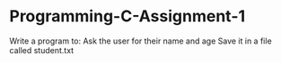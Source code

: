 # Programming-C-Assignment-1
Write a program to: Ask the user for their name and age Save it in a file called student.txt
